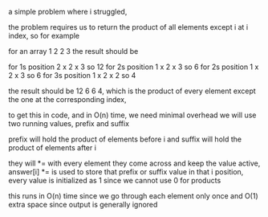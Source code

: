 a simple problem where i struggled,

the problem requires us to return the product of all elements except i at i index,
so for example

for an array 1 2 2 3
the result should be

for 1s position 2 x 2 x 3 so 12
for 2s position 1 x 2 x 3 so 6
for 2s position 1 x 2 x 3 so 6
for 3s position 1 x 2 x 2 so 4

the result should be
12 6 6 4,
which is the product of every element except the one at the corresponding index,

to get this in code, and in O(n) time, we need minimal overhead
we will use two running values,
prefix and suffix

prefix will hold the product of elements before i
and suffix will hold the product of elements after i

they will *= with every element they come across and keep the value active,
answer[i] *= is used to store that prefix or suffix value in that i position,
every value is initialized as 1 since we cannot use 0 for products

this runs in O(n) time since we go through each element only once
and O(1) extra space since output is generally ignored